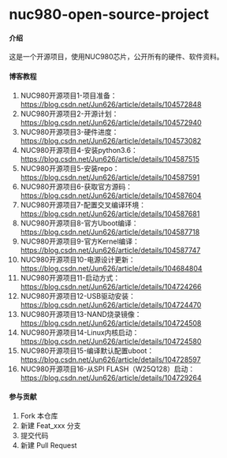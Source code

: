 # nuc980-open-source-project

#### 介绍
这是一个开源项目，使用NUC980芯片，公开所有的硬件、软件资料。

#### 博客教程
1.  NUC980开源项目1-项目准备：https://blog.csdn.net/Jun626/article/details/104572848
2.  NUC980开源项目2-开源计划：https://blog.csdn.net/Jun626/article/details/104572940
3.  NUC980开源项目3-硬件进度：https://blog.csdn.net/Jun626/article/details/104573082
4.  NUC980开源项目4-安装python3.6：https://blog.csdn.net/Jun626/article/details/104587515
5.  NUC980开源项目5-安装repo：https://blog.csdn.net/Jun626/article/details/104587591
6.  NUC980开源项目6-获取官方源码：https://blog.csdn.net/Jun626/article/details/104587604
7.  NUC980开源项目7-配置交叉编译环境：https://blog.csdn.net/Jun626/article/details/104587681
8.  NUC980开源项目8-官方Uboot编译：https://blog.csdn.net/Jun626/article/details/104587718
9.  NUC980开源项目9-官方Kernel编译：https://blog.csdn.net/Jun626/article/details/104587747
10.  NUC980开源项目10-电源设计更新：https://blog.csdn.net/Jun626/article/details/104684804
11.  NUC980开源项目11-启动方式：https://blog.csdn.net/Jun626/article/details/104724266
12.  NUC980开源项目12-USB驱动安装：https://blog.csdn.net/Jun626/article/details/104724470
13.  NUC980开源项目13-NAND烧录镜像：https://blog.csdn.net/Jun626/article/details/104724508
14.  NUC980开源项目14-Linux内核启动：https://blog.csdn.net/Jun626/article/details/104724580
15.  NUC980开源项目15-编译默认配置uboot：https://blog.csdn.net/Jun626/article/details/104728597
16.  NUC980开源项目16-从SPI FLASH（W25Q128）启动：https://blog.csdn.net/Jun626/article/details/104729264


#### 参与贡献

1.  Fork 本仓库
2.  新建 Feat_xxx 分支
3.  提交代码
4.  新建 Pull Request

